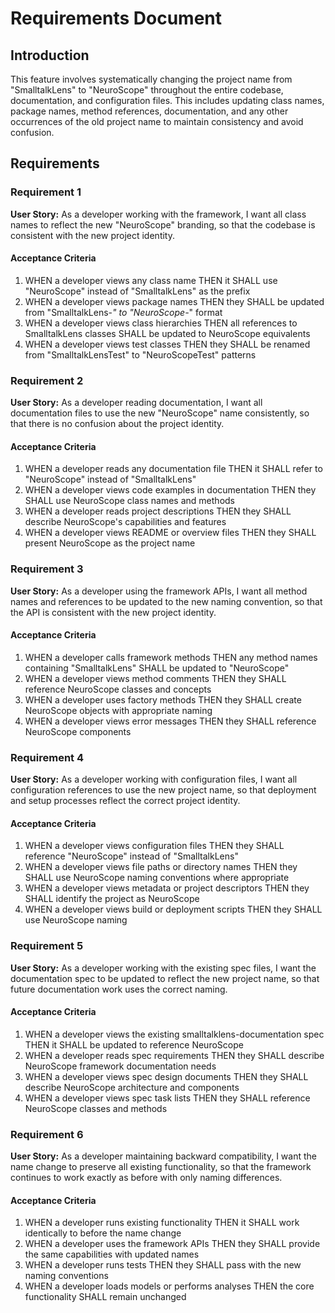 # Requirements Document

## Introduction

This feature involves systematically changing the project name from "SmalltalkLens" to "NeuroScope" throughout the entire codebase, documentation, and configuration files. This includes updating class names, package names, method references, documentation, and any other occurrences of the old project name to maintain consistency and avoid confusion.

## Requirements

### Requirement 1

**User Story:** As a developer working with the framework, I want all class names to reflect the new "NeuroScope" branding, so that the codebase is consistent with the new project identity.

#### Acceptance Criteria

1. WHEN a developer views any class name THEN it SHALL use "NeuroScope" instead of "SmalltalkLens" as the prefix
2. WHEN a developer views package names THEN they SHALL be updated from "SmalltalkLens-*" to "NeuroScope-*" format
3. WHEN a developer views class hierarchies THEN all references to SmalltalkLens classes SHALL be updated to NeuroScope equivalents
4. WHEN a developer views test classes THEN they SHALL be renamed from "SmalltalkLensTest" to "NeuroScopeTest" patterns

### Requirement 2

**User Story:** As a developer reading documentation, I want all documentation files to use the new "NeuroScope" name consistently, so that there is no confusion about the project identity.

#### Acceptance Criteria

1. WHEN a developer reads any documentation file THEN it SHALL refer to "NeuroScope" instead of "SmalltalkLens"
2. WHEN a developer views code examples in documentation THEN they SHALL use NeuroScope class names and methods
3. WHEN a developer reads project descriptions THEN they SHALL describe NeuroScope's capabilities and features
4. WHEN a developer views README or overview files THEN they SHALL present NeuroScope as the project name

### Requirement 3

**User Story:** As a developer using the framework APIs, I want all method names and references to be updated to the new naming convention, so that the API is consistent with the new project identity.

#### Acceptance Criteria

1. WHEN a developer calls framework methods THEN any method names containing "SmalltalkLens" SHALL be updated to "NeuroScope"
2. WHEN a developer views method comments THEN they SHALL reference NeuroScope classes and concepts
3. WHEN a developer uses factory methods THEN they SHALL create NeuroScope objects with appropriate naming
4. WHEN a developer views error messages THEN they SHALL reference NeuroScope components

### Requirement 4

**User Story:** As a developer working with configuration files, I want all configuration references to use the new project name, so that deployment and setup processes reflect the correct project identity.

#### Acceptance Criteria

1. WHEN a developer views configuration files THEN they SHALL reference "NeuroScope" instead of "SmalltalkLens"
2. WHEN a developer views file paths or directory names THEN they SHALL use NeuroScope naming conventions where appropriate
3. WHEN a developer views metadata or project descriptors THEN they SHALL identify the project as NeuroScope
4. WHEN a developer views build or deployment scripts THEN they SHALL use NeuroScope naming

### Requirement 5

**User Story:** As a developer working with the existing spec files, I want the documentation spec to be updated to reflect the new project name, so that future documentation work uses the correct naming.

#### Acceptance Criteria

1. WHEN a developer views the existing smalltalklens-documentation spec THEN it SHALL be updated to reference NeuroScope
2. WHEN a developer reads spec requirements THEN they SHALL describe NeuroScope framework documentation needs
3. WHEN a developer views spec design documents THEN they SHALL describe NeuroScope architecture and components
4. WHEN a developer views spec task lists THEN they SHALL reference NeuroScope classes and methods

### Requirement 6

**User Story:** As a developer maintaining backward compatibility, I want the name change to preserve all existing functionality, so that the framework continues to work exactly as before with only naming differences.

#### Acceptance Criteria

1. WHEN a developer runs existing functionality THEN it SHALL work identically to before the name change
2. WHEN a developer uses the framework APIs THEN they SHALL provide the same capabilities with updated names
3. WHEN a developer runs tests THEN they SHALL pass with the new naming conventions
4. WHEN a developer loads models or performs analyses THEN the core functionality SHALL remain unchanged